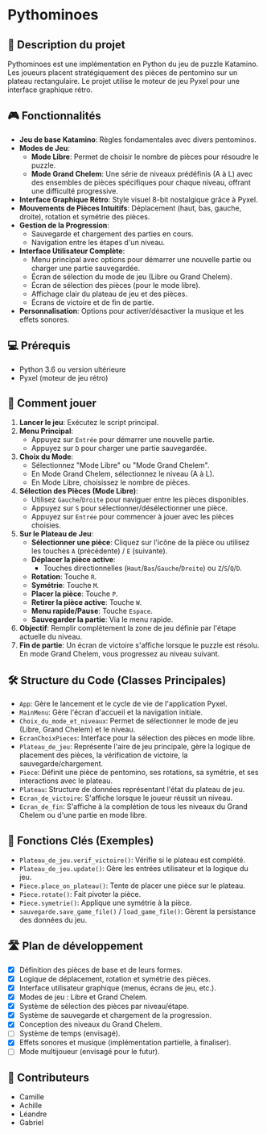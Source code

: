 # Pythominoes

## 📝 Description du projet

Pythominoes est une implémentation en Python du jeu de puzzle Katamino. Les joueurs placent stratégiquement des pièces de pentomino sur un plateau rectangulaire. Le projet utilise le moteur de jeu Pyxel pour une interface graphique rétro.

## 🎮 Fonctionnalités

* **Jeu de base Katamino**: Règles fondamentales avec divers pentominos.
* **Modes de Jeu**:
  * **Mode Libre**: Permet de choisir le nombre de pièces pour résoudre le puzzle.
  * **Mode Grand Chelem**: Une série de niveaux prédéfinis (A à L) avec des ensembles de pièces spécifiques pour chaque niveau, offrant une difficulté progressive.
* **Interface Graphique Rétro**: Style visuel 8-bit nostalgique grâce à Pyxel.
* **Mouvements de Pièces Intuitifs**: Déplacement (haut, bas, gauche, droite), rotation et symétrie des pièces.
* **Gestion de la Progression**:
  * Sauvegarde et chargement des parties en cours.
  * Navigation entre les étapes d'un niveau.
* **Interface Utilisateur Complète**:
  * Menu principal avec options pour démarrer une nouvelle partie ou charger une partie sauvegardée.
  * Écran de sélection du mode de jeu (Libre ou Grand Chelem).
  * Écran de sélection des pièces (pour le mode libre).
  * Affichage clair du plateau de jeu et des pièces.
  * Écrans de victoire et de fin de partie.
* **Personnalisation**: Options pour activer/désactiver la musique et les effets sonores.

## 💻 Prérequis

* Python 3.6 ou version ultérieure
* Pyxel (moteur de jeu rétro)

## 🎲 Comment jouer

1. **Lancer le jeu**: Exécutez le script principal.
2. **Menu Principal**:
   * Appuyez sur `Entrée` pour démarrer une nouvelle partie.
   * Appuyez sur `D` pour charger une partie sauvegardée.
3. **Choix du Mode**:
   * Sélectionnez "Mode Libre" ou "Mode Grand Chelem".
   * En Mode Grand Chelem, sélectionnez le niveau (A à L).
   * En Mode Libre, choisissez le nombre de pièces.
4. **Sélection des Pièces (Mode Libre)**:
   * Utilisez `Gauche`/`Droite` pour naviguer entre les pièces disponibles.
   * Appuyez sur `S` pour sélectionner/désélectionner une pièce.
   * Appuyez sur `Entrée` pour commencer à jouer avec les pièces choisies.
5. **Sur le Plateau de Jeu**:
   * **Sélectionner une pièce**: Cliquez sur l'icône de la pièce ou utilisez les touches `A` (précédente) / `E` (suivante).
   * **Déplacer la pièce active**:
     * Touches directionnelles (`Haut`/`Bas`/`Gauche`/`Droite`) ou `Z`/`S`/`Q`/`D`.
   * **Rotation**: Touche `R`.
   * **Symétrie**: Touche `M`.
   * **Placer la pièce**: Touche `P`.
   * **Retirer la pièce active**: Touche `W`.
   * **Menu rapide/Pause**: Touche `Espace`.
   * **Sauvegarder la partie**: Via le menu rapide.
6. **Objectif**: Remplir complètement la zone de jeu définie par l'étape actuelle du niveau.
7. **Fin de partie**: Un écran de victoire s'affiche lorsque le puzzle est résolu. En mode Grand Chelem, vous progressez au niveau suivant.

## 🛠️ Structure du Code (Classes Principales)

* `App`: Gère le lancement et le cycle de vie de l'application Pyxel.
* `MainMenu`: Gère l'écran d'accueil et la navigation initiale.
* `Choix_du_mode_et_niveaux`: Permet de sélectionner le mode de jeu (Libre, Grand Chelem) et le niveau.
* `EcranChoixPieces`: Interface pour la sélection des pièces en mode libre.
* `Plateau_de_jeu`: Représente l'aire de jeu principale, gère la logique de placement des pièces, la vérification de victoire, la sauvegarde/chargement.
* `Piece`: Définit une pièce de pentomino, ses rotations, sa symétrie, et ses interactions avec le plateau.
* `Plateau`: Structure de données représentant l'état du plateau de jeu.
* `Ecran_de_victoire`: S'affiche lorsque le joueur réussit un niveau.
* `Ecran_de_fin`: S'affiche à la complétion de tous les niveaux du Grand Chelem ou d'une partie en mode libre.

## 🧩 Fonctions Clés (Exemples)

* `Plateau_de_jeu.verif_victoire()`: Vérifie si le plateau est complété.
* `Plateau_de_jeu.update()`: Gère les entrées utilisateur et la logique du jeu.
* `Piece.place_on_plateau()`: Tente de placer une pièce sur le plateau.
* `Piece.rotate()`: Fait pivoter la pièce.
* `Piece.symetrie()`: Applique une symétrie à la pièce.
* `sauvegarde.save_game_file()` / `load_game_file()`: Gèrent la persistance des données du jeu.

## 🛣️ Plan de développement

* [X] Définition des pièces de base et de leurs formes.
* [X] Logique de déplacement, rotation et symétrie des pièces.
* [X] Interface utilisateur graphique (menus, écrans de jeu, etc.).
* [X] Modes de jeu : Libre et Grand Chelem.
* [X] Système de sélection des pièces par niveau/étape.
* [X] Système de sauvegarde et chargement de la progression.
* [X] Conception des niveaux du Grand Chelem.
* [ ] Système de temps (envisagé).
* [X] Effets sonores et musique (implémentation partielle, à finaliser).
* [ ] Mode multijoueur (envisagé pour le futur).

## 👥 Contributeurs

* Camille
* Achille
* Léandre
* Gabriel
